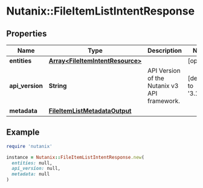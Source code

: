 # Nutanix::FileItemListIntentResponse

## Properties

| Name | Type | Description | Notes |
| ---- | ---- | ----------- | ----- |
| **entities** | [**Array&lt;FileItemIntentResource&gt;**](FileItemIntentResource.md) |  | [optional] |
| **api_version** | **String** | API Version of the Nutanix v3 API framework. | [default to &#39;3.1.0&#39;] |
| **metadata** | [**FileItemListMetadataOutput**](FileItemListMetadataOutput.md) |  |  |

## Example

```ruby
require 'nutanix'

instance = Nutanix::FileItemListIntentResponse.new(
  entities: null,
  api_version: null,
  metadata: null
)
```

